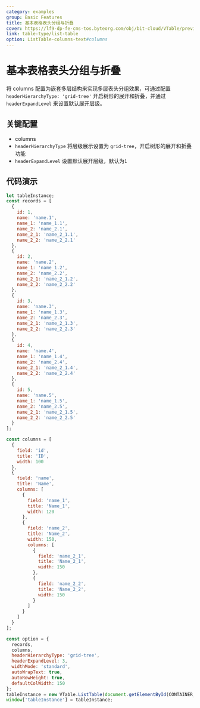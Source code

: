 ```yaml
---
category: examples
group: Basic Features
title: 基本表格表头分组与折叠
cover: https://lf9-dp-fe-cms-tos.byteorg.com/obj/bit-cloud/VTable/preview/list-table-header-hierarchy-tree.gif
link: table-type/list-table
option: ListTable-columns-text#columns
---
```


# 基本表格表头分组与折叠

将 columns 配置为嵌套多层结构来实现多层表头分组效果，可通过配置 `headerHierarchyType: 'grid-tree'` 开启树形的展开和折叠，并通过 `headerExpandLevel` 来设置默认展开层级。

## 关键配置

- columns
- `headerHierarchyType` 将层级展示设置为 `grid-tree`，开启树形的展开和折叠功能
- `headerExpandLevel` 设置默认展开层级，默认为`1`

## 代码演示

```javascript livedemo template=vtable
let tableInstance;
const records = [
  {
    id: 1,
    name: 'name.1',
    name_1: 'name_1.1',
    name_2: 'name_2.1',
    name_2_1: 'name_2_1.1',
    name_2_2: 'name_2_2.1'
  },
  {
    id: 2,
    name: 'name.2',
    name_1: 'name_1.2',
    name_2: 'name_2.2',
    name_2_1: 'name_2_1.2',
    name_2_2: 'name_2_2.2'
  },
  {
    id: 3,
    name: 'name.3',
    name_1: 'name_1.3',
    name_2: 'name_2.3',
    name_2_1: 'name_2_1.3',
    name_2_2: 'name_2_2.3'
  },
  {
    id: 4,
    name: 'name.4',
    name_1: 'name_1.4',
    name_2: 'name_2.4',
    name_2_1: 'name_2_1.4',
    name_2_2: 'name_2_2.4'
  },
  {
    id: 5,
    name: 'name.5',
    name_1: 'name_1.5',
    name_2: 'name_2.5',
    name_2_1: 'name_2_1.5',
    name_2_2: 'name_2_2.5'
  }
];

const columns = [
  {
    field: 'id',
    title: 'ID',
    width: 100
  },
  {
    field: 'name',
    title: 'Name',
    columns: [
      {
        field: 'name_1',
        title: 'Name_1',
        width: 120
      },
      {
        field: 'name_2',
        title: 'Name_2',
        width: 150,
        columns: [
          {
            field: 'name_2_1',
            title: 'Name_2_1',
            width: 150
          },
          {
            field: 'name_2_2',
            title: 'Name_2_2',
            width: 150
          }
        ]
      }
    ]
  }
];

const option = {
  records,
  columns,
  headerHierarchyType: 'grid-tree',
  headerExpandLevel: 3,
  widthMode: 'standard',
  autoWrapText: true,
  autoRowHeight: true,
  defaultColWidth: 150
};
tableInstance = new VTable.ListTable(document.getElementById(CONTAINER_ID), option);
window['tableInstance'] = tableInstance;
```
